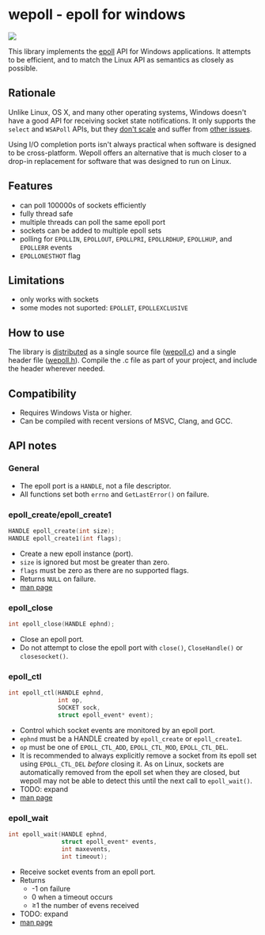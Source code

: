 # wepoll - epoll for windows

[![][ci status badge]][ci status link]

This library implements the [epoll][man epoll] API for Windows
applications. It attempts to be efficient, and to match the Linux API
as semantics as closely as possible.

## Rationale

Unlike Linux, OS X, and many other operating systems, Windows doesn't
have a good API for receiving socket state notifications. It only
supports the `select` and `WSAPoll` APIs, but they
[don't scale][select scale] and suffer from
[other issues][wsapoll broken].

Using I/O completion ports isn't always practical when software is
designed to be cross-platform. Wepoll offers an alternative that is
much closer to a drop-in replacement for software that was designed
to run on Linux.

## Features

* can poll 100000s of sockets efficiently
* fully thread safe
* multiple threads can poll the same epoll port
* sockets can be added to multiple epoll sets
* polling for `EPOLLIN`, `EPOLLOUT`, `EPOLLPRI`, `EPOLLRDHUP`,
  `EPOLLHUP`, and `EPOLLERR` events
* `EPOLLONESTHOT` flag

## Limitations

* only works with sockets
* some modes not suported: `EPOLLET`, `EPOLLEXCLUSIVE`

## How to use

The library is [distributed][dist] as a single source file
([wepoll.c][wepoll.c]) and a single header file ([wepoll.h][wepoll.h]).
Compile the .c file as part of your project, and include the header
wherever needed.

## Compatibility

* Requires Windows Vista or higher.
* Can be compiled with recent versions of MSVC, Clang, and GCC.

## API notes

### General

* The epoll port is a `HANDLE`, not a file descriptor.
* All functions set both `errno` and `GetLastError()` on failure.

### epoll_create/epoll_create1

```c
HANDLE epoll_create(int size);
HANDLE epoll_create1(int flags);
```

* Create a new epoll instance (port).
* `size` is ignored but most be greater than zero.
* `flags` must be zero as there are no supported flags.
* Returns `NULL` on failure.
* [man page][man epoll_create]

### epoll_close

```c
int epoll_close(HANDLE ephnd);
```

* Close an epoll port.
* Do not attempt to close the epoll port with `close()`,
  `CloseHandle()` or `closesocket()`.

### epoll_ctl

```c
int epoll_ctl(HANDLE ephnd,
              int op,
              SOCKET sock,
              struct epoll_event* event);
```

* Control which socket events are monitored by an epoll port.
* `ephnd` must be a HANDLE created by `epoll_create` or `epoll_create1`.
* `op` must be one of `EPOLL_CTL_ADD`, `EPOLL_CTL_MOD`, `EPOLL_CTL_DEL`.
* It is recommended to always explicitly remove a socket from its epoll
  set using `EPOLL_CTL_DEL` *before* closing it. As on Linux, sockets
  are automatically removed from the epoll set when they are closed, but
  wepoll may not be able to detect this until the next call to
  `epoll_wait()`.
* TODO: expand
* [man page][man epoll_ctl]

### epoll_wait

```c
int epoll_wait(HANDLE ephnd,
               struct epoll_event* events,
               int maxevents,
               int timeout);
```

* Receive socket events from an epoll port.
* Returns
  - -1 on failure
  -  0 when a timeout occurs
  - ≥1 the number of evens received
* TODO: expand
* [man page][man epoll_wait]


[ci status badge]:  https://ci.appveyor.com/api/projects/status/github/piscisaureus/wepoll?branch=master&svg=true
[ci status link]:   https://ci.appveyor.com/project/piscisaureus/wepoll/branch/master
[dist]:             https://github.com/piscisaureus/wepoll/tree/dist
[man epoll]:        http://man7.org/linux/man-pages/man7/epoll.7.html
[man epoll_create]: http://man7.org/linux/man-pages/man2/epoll_create.2.html
[man epoll_ctl]:    http://man7.org/linux/man-pages/man2/epoll_ctl.2.html
[man epoll_wait]:   http://man7.org/linux/man-pages/man2/epoll_wait.2.html
[select scale]:     https://daniel.haxx.se/docs/poll-vs-select.html
[wsapoll broken]:   https://daniel.haxx.se/blog/2012/10/10/wsapoll-is-broken/
[wepoll.c]:         https://github.com/piscisaureus/wepoll/blob/dist/wepoll.c
[wepoll.h]:         https://github.com/piscisaureus/wepoll/blob/dist/wepoll.h
